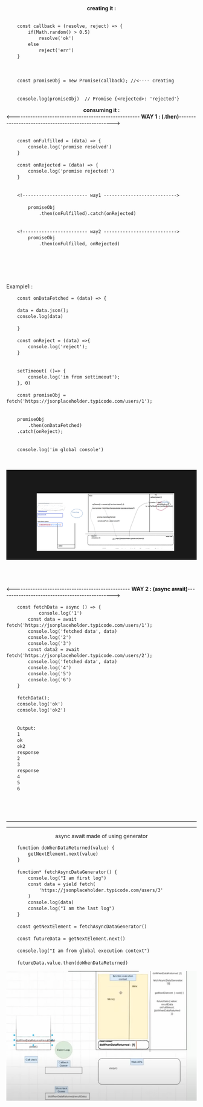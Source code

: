 <center> <strong> creating it : </strong></center>

```JS

    const callback = (resolve, reject) => {
        if(Math.random() > 0.5)  
            resolve('ok')
        else 
            reject('err')
    }



    const promiseObj = new Promise(callback); //<---- creating


    console.log(promiseObj)  // Promise {<rejected>: 'rejected'}
```


<center> <strong> consuming it : </strong></center>
<---------------------------------------------------- <strong>WAY 1 : (.then)</strong>--------------------------------------------------->

```JS

    const onFulfilled = (data) => {
        console.log('promise resolved')
    } 

    const onRejected = (data) => {
        console.log('promise rejected!')
    }

    
    <!------------------------ way1 --------------------------->
    
        promiseObj
            .then(onFulfilled).catch(onRejected)


    <!------------------------ way2 --------------------------->
        promiseObj
            .then(onFulfilled, onRejected)

    
```

<br><br><br>
Example1 : 

```JS
    const onDataFetched = (data) => {
    
    data = data.json();
    console.log(data)

    }

    const onReject = (data) =>{
        console.log('reject');
    }


    setTimeout( ()=> {
        console.log('im from settimeout');
    }, 0)

    const promiseObj = fetch('https://jsonplaceholder.typicode.com/users/1');


    promiseObj
        .then(onDataFetched)
    .catch(onReject);
    
    
    console.log('im global console')



```
![](/bootstrapsImages/promise1.png)

<br><br><br>
<------------------------------------------------ <strong>WAY 2 : (async await)</strong>----------------------------------------------->

```JS
    const fetchData = async () => {
            console.log('1')
        const data = await fetch('https://jsonplaceholder.typicode.com/users/1');
        console.log('fetched data', data)
        console.log('2')
        console.log('3')
        const data2 = await fetch('https://jsonplaceholder.typicode.com/users/2');
        console.log('fetched data', data)
        console.log('4')
        console.log('5') 
        console.log('6')
    }
    
    fetchData();
    console.log('ok')
    console.log('ok2')


    Output: 
    1
    ok
    ok2
    response
    2
    3
    response
    4
    5
    6

```

<br><br><br>
<hr><hr>
<center> async await made of using generator </center>

```JS
    function doWhenDataReturned(value) {
        getNextElement.next(value)
    }
                
    function* fetchAsyncDataGenerator() {
        console.log("I am first log")
        const data = yield fetch(
            'https://jsonplaceholder.typicode.com/users/3'
        )
        console.log(data)
        console.log("I am the last log")
    }
                    
    const getNextElement = fetchAsyncDataGenerator()
                    
    const futureData = getNextElement.next()
                    
    console.log("I am from global execution context")
                    
    futureData.value.then(doWhenDataReturned)

```

![](/bootstrapsImages/promise2.png)

